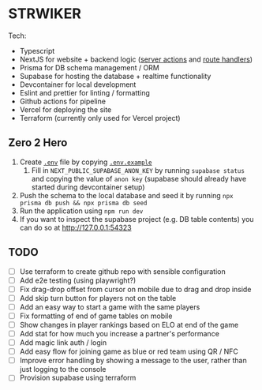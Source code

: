 # STRWIKER

Tech:

- Typescript
- NextJS for website + backend logic ([server actions](https://nextjs.org/docs/app/building-your-application/data-fetching/server-actions-and-mutations) and [route handlers](https://nextjs.org/docs/app/building-your-application/routing/route-handlers))
- Prisma for DB schema management / ORM
- Supabase for hosting the database + realtime functionality
- Devcontainer for local development
- Eslint and prettier for linting / formatting
- Github actions for pipeline
- Vercel for deploying the site
- Terraform (currently only used for Vercel project)

## Zero 2 Hero

1. Create [`.env`](./.env) file by copying [`.env.example`](./.env.example)
   1. Fill in `NEXT_PUBLIC_SUPABASE_ANON_KEY` by running `supabase status` and copying the value of `anon key` (supabase should already have started during devcontainer setup)
1. Push the schema to the local database and seed it by running `npx prisma db push && npx prisma db seed`
1. Run the application using `npm run dev`
1. If you want to inspect the supabase project (e.g. DB table contents) you can do so at http://127.0.0.1:54323

## TODO

- [ ] Use terraform to create github repo with sensible configuration
- [ ] Add e2e testing (using playwright?)
- [ ] Fix drag-drop offset from cursor on mobile due to drag and drop inside
- [ ] Add skip turn button for players not on the table
- [ ] Add an easy way to start a game with the same players
- [ ] Fix formatting of end of game tables on mobile
- [ ] Show changes in player rankings based on ELO at end of the game
- [ ] Add stat for how much you increase a partner's performance
- [ ] Add magic link auth / login
- [ ] Add easy flow for joining game as blue or red team using QR / NFC
- [ ] Improve error handling by showing a message to the user, rather than just logging to the console
- [ ] Provision supabase using terraform
